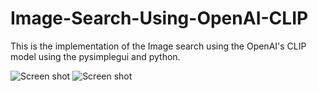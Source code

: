 # Image-Search-Using-OpenAI-CLIP
This is the implementation of the Image search using the OpenAI's CLIP model using the pysimplegui and python.


![Screen shot](ss.jpg)
![Screen shot](ss2.jpg)
